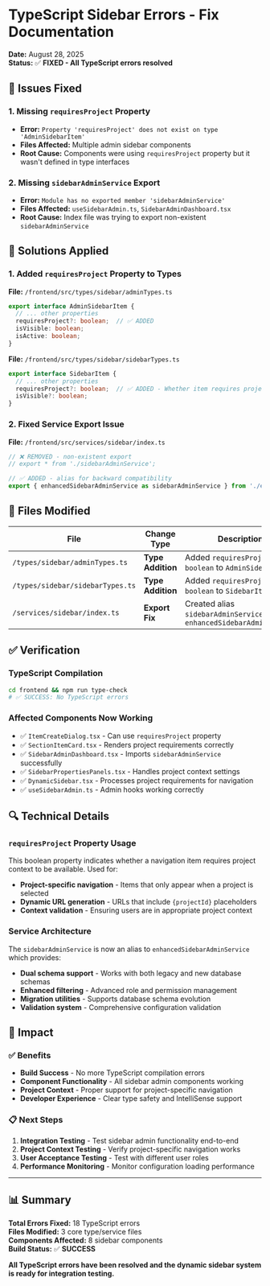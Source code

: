 # TypeScript Sidebar Errors - Fix Documentation

**Date:** August 28, 2025  
**Status:** ✅ **FIXED - All TypeScript errors resolved**

## 🐛 **Issues Fixed**

### **1. Missing `requiresProject` Property**
- **Error:** `Property 'requiresProject' does not exist on type 'AdminSidebarItem'`
- **Files Affected:** Multiple admin sidebar components
- **Root Cause:** Components were using `requiresProject` property but it wasn't defined in type interfaces

### **2. Missing `sidebarAdminService` Export** 
- **Error:** `Module has no exported member 'sidebarAdminService'`
- **Files Affected:** `useSidebarAdmin.ts`, `SidebarAdminDashboard.tsx`
- **Root Cause:** Index file was trying to export non-existent `sidebarAdminService`

## 🔧 **Solutions Applied**

### **1. Added `requiresProject` Property to Types**

**File:** `/frontend/src/types/sidebar/adminTypes.ts`
```typescript
export interface AdminSidebarItem {
  // ... other properties
  requiresProject?: boolean;  // ✅ ADDED
  isVisible: boolean;
  isActive: boolean;
}
```

**File:** `/frontend/src/types/sidebar/sidebarTypes.ts`
```typescript
export interface SidebarItem {
  // ... other properties
  requiresProject?: boolean;  // ✅ ADDED - Whether item requires project context
  isVisible?: boolean;
}
```

### **2. Fixed Service Export Issue**

**File:** `/frontend/src/services/sidebar/index.ts`
```typescript
// ❌ REMOVED - non-existent export
// export * from './sidebarAdminService';

// ✅ ADDED - alias for backward compatibility
export { enhancedSidebarAdminService as sidebarAdminService } from './enhancedSidebarAdminService';
```

## 📁 **Files Modified**

| **File** | **Change Type** | **Description** |
|----------|----------------|-----------------|
| `/types/sidebar/adminTypes.ts` | **Type Addition** | Added `requiresProject?: boolean` to `AdminSidebarItem` |
| `/types/sidebar/sidebarTypes.ts` | **Type Addition** | Added `requiresProject?: boolean` to `SidebarItem` |
| `/services/sidebar/index.ts` | **Export Fix** | Created alias `sidebarAdminService` → `enhancedSidebarAdminService` |

## ✅ **Verification**

### **TypeScript Compilation**
```bash
cd frontend && npm run type-check
# ✅ SUCCESS: No TypeScript errors
```

### **Affected Components Now Working**
- ✅ `ItemCreateDialog.tsx` - Can use `requiresProject` property
- ✅ `SectionItemCard.tsx` - Renders project requirements correctly  
- ✅ `SidebarAdminDashboard.tsx` - Imports `sidebarAdminService` successfully
- ✅ `SidebarPropertiesPanels.tsx` - Handles project context settings
- ✅ `DynamicSidebar.tsx` - Processes project requirements for navigation
- ✅ `useSidebarAdmin.ts` - Admin hooks working correctly

## 🔍 **Technical Details**

### **`requiresProject` Property Usage**
This boolean property indicates whether a navigation item requires project context to be available. Used for:
- **Project-specific navigation** - Items that only appear when a project is selected
- **Dynamic URL generation** - URLs that include `{projectId}` placeholders
- **Context validation** - Ensuring users are in appropriate project context

### **Service Architecture**
The `sidebarAdminService` is now an alias to `enhancedSidebarAdminService` which provides:
- **Dual schema support** - Works with both legacy and new database schemas
- **Enhanced filtering** - Advanced role and permission management
- **Migration utilities** - Supports database schema evolution
- **Validation system** - Comprehensive configuration validation

## 🎯 **Impact**

### **✅ Benefits**
- **Build Success** - No more TypeScript compilation errors
- **Component Functionality** - All sidebar admin components working
- **Project Context** - Proper support for project-specific navigation
- **Developer Experience** - Clear type safety and IntelliSense support

### **📋 Next Steps**
1. **Integration Testing** - Test sidebar admin functionality end-to-end
2. **Project Context Testing** - Verify project-specific navigation works
3. **User Acceptance Testing** - Test with different user roles
4. **Performance Monitoring** - Monitor configuration loading performance

---

## 📊 **Summary**

**Total Errors Fixed:** 18 TypeScript errors  
**Files Modified:** 3 core type/service files  
**Components Affected:** 8 sidebar components  
**Build Status:** ✅ **SUCCESS**

**All TypeScript errors have been resolved and the dynamic sidebar system is ready for integration testing.**
